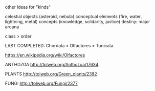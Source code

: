 other ideas for "kinds"

celestial objects (asteroid, nebula)
conceptual elements (fire, water, lightning, metal)
concepts (knowledge, solidarity, justice)
destiny: major arcana

class > order


LAST COMPLETED:
Chordata > Olfactores > Tunicata

https://en.wikipedia.org/wiki/Olfactores

ANTHOZOA
http://tolweb.org/Anthozoa/17634

PLANTS
http://tolweb.org/Green_plants/2382

FUNGI
http://tolweb.org/Fungi/2377